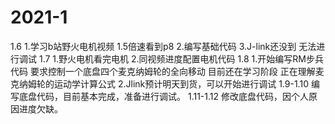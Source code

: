 # 2021-1
1.6
1.学习b站野火电机视频 1.5倍速看到p8
2.编写基础代码
3.J-link还没到 无法进行调试
1.7
1.野火电机看完电机
2.同视频进度配置电机代码
1.8
1.开始编写RM步兵代码 要求控制一个底盘四个麦克纳姆轮的全向移动 目前还在学习阶段 正在理解麦克纳姆轮的运动学计算公式
2.Jlink预计明天到货，可以开始进行调试
1.9-1.10
编写底盘代码，目前基本完成，准备进行调试。
1.11-1.12
修改底盘代码，因个人原因进度欠缺。
